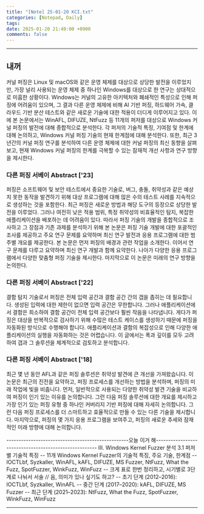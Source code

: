 ```yaml
---
title: "[Note] 25-01-20 KCI.txt"
categories: [Notepad, Daily]
tags: 
date: 2025-01-20 21:49:00 +0900
comments: false
---
```

---


## 내꺼 ##
커널 퍼징은 Linux 및 macOS와 같은 운영 체제를 대상으로 상당한 발전을 이루었지만, 가장 널리 사용되는 운영 체제 중 하나인 Windows를 대상으로 한 연구는 상대적으로 미흡한 상황이다. Windows는 커널의 고유한 아키텍처와 폐쇄적인 특성으로 인해 퍼징에 어려움이 있으며, 그 결과 다른 운영 체제에 비해 AI 기반 퍼징, 하드웨어 가속, 클라우드 기반 분산 테스트와 같은 새로운 기술에 대한 적용이 더디게 이루어지고 있다. 이에 본 논문에서는 WinAFL, DIFUZE, NtFuzz 등 11개의 퍼저를 대상으로 Windows 커널 퍼징의 발전에 대해 종합적으로 분석한다. 각 퍼저의 기술적 특징, 기여점 및 한계에 대해 논의하고, Windows 커널 퍼징 기술의 현재 한계점에 대해 분석한다. 또한, 최근 3년간의 커널 퍼징 연구를 분석하여 다른 운영 체제에 대한 커널 퍼징의 최신 동향을 살펴보고, 현재 Windows 커널 퍼징의 한계를 극복할 수 있는 잠재적 개선 사항과 연구 방향을 제시한다.


### 다른 퍼징 서베이 Abstract ['23] ###
퍼징은 소프트웨어 및 보안 테스트에서 중요한 기술로, 버그, 충돌, 취약성과 같은 예상치 못한 동작을 발견하기 위해 대상 프로그램에 대해 많은 수의 테스트 사례를 지속적으로 생성하는 것을 포함한다. 최근 퍼징은 새로운 방법과 해당 도구의 등장으로 상당한 발전을 이루었다. 그러나 여전히 낮은 적용 범위, 특정 취약성의 비효율적인 탐지, 복잡한 애플리케이션을 배포하는 데 어려움이 있다. 따라서 퍼징 기술의 개발을 종합적으로 조사하고 그 장점과 기존 과제를 분석하기 위해 본 논문은 퍼징 기술 개발에 대한 포괄적인 조사를 제공하고 주요 연구 문제를 요약하며 최신 연구 발전과 응용 프로그램에 대한 범주별 개요를 제공한다. 본 논문은 먼저 퍼징의 배경과 관련 작업을 소개한다. 이어서 연구 문제를 다루고 요약하며 최신 연구 개발과 함께 요약한다. 나아가 다양한 응용 프로그램에서 다양한 맞춤형 퍼징 기술을 제시한다. 마지막으로 이 논문은 미래의 연구 방향을 논의한다.


### 다른 퍼징 서베이 Abstract ['22] ###
결함 탐지 기술로서 퍼징은 전체 입력 공간과 결함 공간 간의 갭을 좁히는 데 필요합니다. 생성된 입력에 대한 제한이 없으면 입력 공간은 무한합니다. 그러나 애플리케이션에서 결함은 희소하여 결함 공간이 전체 입력 공간보다 훨씬 작음을 나타냅니다. 게다가 퍼징은 대상을 반복적으로 검사하기 위해 수많은 테스트 케이스를 생성하기 때문에 퍼징을 자동화된 방식으로 수행해야 합니다. 애플리케이션과 결함의 복잡성으로 인해 다양한 애플리케이션의 실행을 자동화하는 것은 어렵습니다. 이 글에서는 폭과 깊이를 모두 고려하여 갭과 그 솔루션을 체계적으로 검토하고 분석합니다. 



### 다른 퍼징 서베이 Abstract ['18] ### 
최근 몇 년 동안 AFL과 같은 퍼징 솔루션은 취약성 발견에 큰 개선을 가져왔습니다. 이 논문은 최근의 진전을 요약하고, 퍼징 프로세스를 개선하는 방법을 분석하며, 퍼징의 미래 작업에 빛을 비춥니다. 먼저, 일반적으로 사용되는 다양한 취약성 발견 기술을 비교하여 퍼징이 인기 있는 이유를 논의합니다. 그런 다음 퍼징 솔루션에 대한 개요를 제시하고 가장 인기 있는 퍼징 유형 중 하나인 커버리지 기반 퍼징에 대해 자세히 논의합니다. 그런 다음 퍼징 프로세스를 더 스마트하고 효율적으로 만들 수 있는 다른 기술을 제시합니다. 마지막으로, 퍼징의 몇 가지 응용 프로그램을 보여주고, 퍼징의 새로운 추세와 잠재적인 미래 방향에 대해 논의합니다.


--------------------------------------------------오늘 이거 해------------------------------------------------------
Ⅲ. Windows Kernel Fuzzer 분석
3.1 퍼저별 기술적 특징
-- 11개 Windows Kernel Fuzzer의 기술적 특징, 주요 기술, 한계점
	-- IOCTLbf, Syzkaller, WinAFL, kAFL, DIFUZE, MS Fuzzer, NtFuzz, What the Fuzz, SpotFuzzer, WinkFuzz, WinFuzz
-- 크게 표로 한번 정리하고, 시기별로 3단계로 나눠서 서술 
	// 음, 의미가 있나 싶기도 하고?
	-- 초기 단계 (2012–2016): IOCTLbf, Syzkaller, WinAFL
	-- 중간 단계 (2017–2020): kAFL, DIFUZE, MS Fuzzer
	-- 최근 단계 (2021–2023): NtFuzz, What the Fuzz, SpotFuzzer, WinkFuzz, WinFuzz

---------------------------------------------------------------------------------------------------------------------


